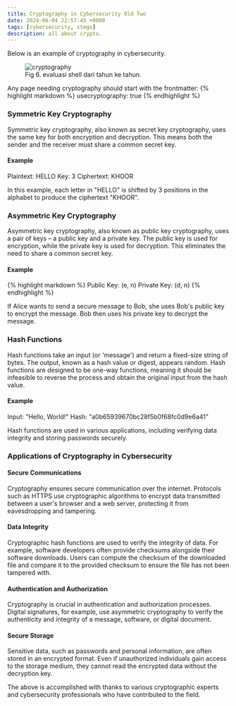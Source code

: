 ```yaml
---
title: Cryptography in Cybersecurity Old Two
date: 2024-06-04 22:57:49 +0000
tags: [cybersecurity, stego]
description: all about crypto.
---
```


Below is an example of cryptography in cybersecurity.

<figure>
<img src="/cryptography/header.png" alt="cryptography">
<figcaption>Fig 6. evaluasi shell dari tahun ke tahun.</figcaption>
</figure>

Any page needing cryptography should start with the frontmatter:
{% highlight markdown %}
usecryptography: true
{% endhighlight %}

### Symmetric Key Cryptography
Symmetric key cryptography, also known as secret key cryptography, uses the same key for both encryption and decryption. This means both the sender and the receiver must share a common secret key.

#### Example
Plaintext: HELLO
Key: 3
Ciphertext: KHOOR

In this example, each letter in "HELLO" is shifted by 3 positions in the alphabet to produce the ciphertext "KHOOR".

### Asymmetric Key Cryptography
Asymmetric key cryptography, also known as public key cryptography, uses a pair of keys – a public key and a private key. The public key is used for encryption, while the private key is used for decryption. This eliminates the need to share a common secret key.

#### Example
{% highlight markdown %}
Public Key: (e, n)
Private Key: (d, n)
{% endhighlight %}

If Alice wants to send a secure message to Bob, she uses Bob's public key to encrypt the message. Bob then uses his private key to decrypt the message.

### Hash Functions
Hash functions take an input (or 'message') and return a fixed-size string of bytes. The output, known as a hash value or digest, appears random. Hash functions are designed to be one-way functions, meaning it should be infeasible to reverse the process and obtain the original input from the hash value.

#### Example
Input: "Hello, World!"
Hash: "a0b65939670bc28f5b0f68fc0d9e6a41"

Hash functions are used in various applications, including verifying data integrity and storing passwords securely.

### Applications of Cryptography in Cybersecurity
#### Secure Communications
Cryptography ensures secure communication over the internet. Protocols such as HTTPS use cryptographic algorithms to encrypt data transmitted between a user's browser and a web server, protecting it from eavesdropping and tampering.

#### Data Integrity
Cryptographic hash functions are used to verify the integrity of data. For example, software developers often provide checksums alongside their software downloads. Users can compute the checksum of the downloaded file and compare it to the provided checksum to ensure the file has not been tampered with.

#### Authentication and Authorization
Cryptography is crucial in authentication and authorization processes. Digital signatures, for example, use asymmetric cryptography to verify the authenticity and integrity of a message, software, or digital document.

#### Secure Storage
Sensitive data, such as passwords and personal information, are often stored in an encrypted format. Even if unauthorized individuals gain access to the storage medium, they cannot read the encrypted data without the decryption key.

The above is accomplished with thanks to various cryptographic experts and cybersecurity professionals who have contributed to the field.

